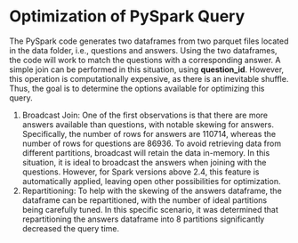 # Optimization of PySpark Query

The PySpark code generates two dataframes from two parquet files located in the data folder, i.e., questions and answers.  Using the two dataframes, the code will work to match the questions with a corresponding answer. A simple join can be performed in this situation, using **question_id**. However, this operation is computationally expensive, as there is an inevitable shuffle. Thus, the goal is to determine the options available for optimizing this query.

1. Broadcast Join: One of the first observations is that there are more answers available than questions, with notable skewing for answers. Specifically, the number of rows for answers are 110714, whereas the number of rows for questions are 86936. To avoid retrieving data from different partitions, broadcast will retain the data in-memory.  In this situation, it is ideal to broadcast the answers when joining with the questions. However, for Spark versions above 2.4, this feature is automatically applied, leaving open other possibilities for optimization.
2. Repartitioning: To help with the skewing of the answers dataframe, the dataframe can be repartitioned, with the number of ideal partitions being carefully tuned. In this specific scenario, it was determined that repartitioning the answers dataframe into 8 partitions significantly decreased the query time.
